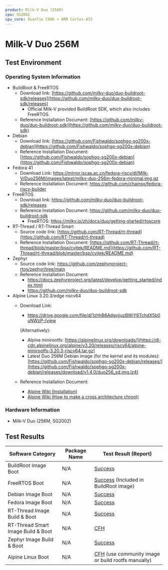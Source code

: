 ```yaml
---
product: Milk-V Duo (256M)
cpu: SG2002
cpu_core: XuanTie C906 + ARM Cortex-A53
---
```


# Milk-V Duo 256M

## Test Environment

### Operating System Information

- BuildRoot & FreeRTOS
  - Download link: [https://github.com/milkv-duo/duo-buildroot-sdk/releases](https://github.com/milkv-duo/duo-buildroot-sdk/releases)
    - Official Milk-V provided BuildRoot SDK, which also includes FreeRTOS.
  - Reference Installation Document: [https://github.com/milkv-duo/duo-buildroot-sdk](https://github.com/milkv-duo/duo-buildroot-sdk)
- Debian
  - Download link: [https://github.com/Fishwaldo/sophgo-sg200x-debian](https://github.com/Fishwaldo/sophgo-sg200x-debian)
  - Reference Installation Document: [https://github.com/Fishwaldo/sophgo-sg200x-debian](https://github.com/Fishwaldo/sophgo-sg200x-debian)
- Fedora 41
  - Download Link: https://mirror.iscas.ac.cn/fedora-riscv/dl/Milk-V/Duo256M/images/latest/milkv-duo-256m-fedora-minimal.img.gz
  - Reference Installation Document: https://github.com/chainsx/fedora-riscv-builder
- FreeRTOS
  - Download link: https://github.com/milkv-duo/duo-buildroot-sdk/releases
  - Reference Installation Document: https://github.com/milkv-duo/duo-buildroot-sdk
      - FreeRTOS: https://milkv.io/zh/docs/duo/getting-started/rtoscore
- RT-Thread / RT-Thread Smart
  - Source code link: [https://github.com/RT-Thread/rt-thread](https://github.com/RT-Thread/rt-thread)
  - Reference Installation Document: [https://github.com/RT-Thread/rt-thread/blob/master/bsp/cvitek/README.md](https://github.com/RT-Thread/rt-thread/blob/master/bsp/cvitek/README.md)
- Zephyr
  - Source code link: https://github.com/zephyrproject-rtos/zephyr/tree/main
  - Reference Installation Document:
      - https://docs.zephyrproject.org/latest/develop/getting_started/index.html
      - https://github.com/milkv-duo/duo-buildroot-sdk
- Alpine Linux 3.20.3/edge riscv64
  - Download Link: 
    - https://drive.google.com/file/d/1zhhB6AdgvjjuzBWjY6TchdX5b0uNWzP-/view

    (Alternatively):
    
    - Alpine minirootfs: [https://alpinelinux.org/downloads/](https://dl-cdn.alpinelinux.org/alpine/v3.20/releases/riscv64/alpine-minirootfs-3.20.3-riscv64.tar.gz)
    - Latest Duo 256M Debian image (for the kernel and its modules): [https://github.com/Fishwaldo/sophgo-sg200x-debian/releases/](https://github.com/Fishwaldo/sophgo-sg200x-debian/releases/download/v1.4.0/duo256_sd.img.lz4)
  - Reference Installation Document: 
    - [Alpine Wiki (Installation)](https://wiki.alpinelinux.org/wiki/Installation)
    - [Alpine Wiki (How to make a cross architecture chroot)](https://wiki.alpinelinux.org/wiki/How_to_make_a_cross_architecture_chroot)
### Hardware Information

- Milk-V Duo (256M, SG2002)

## Test Results

| Software Category                  | Package Name | Test Result (Report)                                         |
| ---------------------------------- | ------------ | ------------------------------------------------------------ |
| BuildRoot Image Boot               | N/A          | [Success][BuildRoot]                                         |
| FreeRTOS Boot                      | N/A          | [Success][FreeRTOS] (Included in BuildRoot image)            |
| Debian Image Boot                  | N/A          | [Success][Debian]                                            |
| Fedora Image Boot                  | N/A          | [Success][Fedora]                                            |
| RT-Thread Image Build & Boot       | N/A          | [Success][RT-Thread]                                         |
| RT-Thread Smart Image Build & Boot | N/A          | [CFH][RT-Smart]                                              |
| Zephyr Image Build & Boot          | N/A          | [Success][Zephyr]                                            |
| Alpine Linux Boot                  | N/A          | [CFH][Alpine] (use community image or build rootfs manually) |

[BuildRoot]: ./BuildRoot/README.md
[Debian]: ./Debian/README.md
[Fedora]: ./Fedora/README.md
[RT-Thread]: ./RT-Thread/README.md
[RT-Smart]: ./RT-Thread/README_RTSmart.md
[FreeRTOS]: ./FreeRTOS/README.md
[Zephyr]: ./Zephyr/README.md
[Alpine]: ./Alpine/README.md